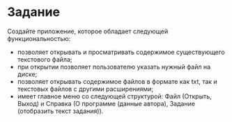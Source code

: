 # Задание
Создайте приложение, которое обладает следующей функциональностью:
+	позволяет открывать и просматривать содержимое существующего текстового файла;
+	при открытии позволяет пользователю указать нужный файл на диске;
+	позволяет открывать содержимое файлов в формате как txt, так и текстовых файлов с другими расширениями;
+	имеет главное меню со следующей структурой: Файл (Открыть, Выход) и Справка (О программе (данные автора), Задание (отобразить текст задания)).

